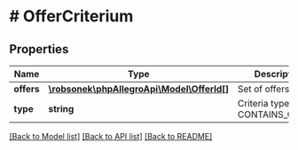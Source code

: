 # # OfferCriterium

## Properties

Name | Type | Description | Notes
------------ | ------------- | ------------- | -------------
**offers** | [**\robsonek\phpAllegroApi\Model\OfferId[]**](OfferId.md) | Set of offers | [optional]
**type** | **string** | Criteria type: CONTAINS_OFFERS | [optional]

[[Back to Model list]](../../README.md#models) [[Back to API list]](../../README.md#endpoints) [[Back to README]](../../README.md)

